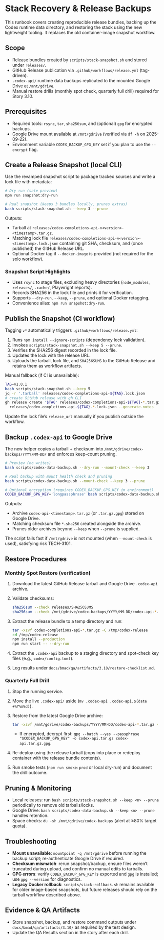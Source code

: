 # Stack Recovery & Release Backups

This runbook covers creating reproducible release bundles, backing up the Codex runtime data directory, and restoring the stack using the new lightweight tooling. It replaces the old container-image snapshot workflow.

## Scope

- Release bundles created by `scripts/stack-snapshot.sh` and stored under `releases/`.
- GitHub Release publication via `.github/workflows/release.yml` (tag-driven).
- `.codex-api/` runtime data backups replicated to the mounted Google Drive at `/mnt/gdrive`.
- Manual restore drills (monthly spot check, quarterly full drill) required for Story 3.10.

## Prerequisites

- Required tools: `rsync`, `tar`, `sha256sum`, and (optional) `gpg` for encrypted backups.
- Google Drive mount available at `/mnt/gdrive` (verified via `df -h` on 2025-09-22).
- Environment variable `CODEX_BACKUP_GPG_KEY` set if you plan to use the `--encrypt` flag.

## Create a Release Snapshot (local CLI)

Use the revamped snapshot script to package tracked sources and write a lock file with metadata:

```bash
# Dry run (safe preview)
npm run snapshot:dry-run

# Real snapshot (keeps 3 bundles locally, prunes extras)
bash scripts/stack-snapshot.sh --keep 3 --prune
```

Outputs:

- Tarball at `releases/codex-completions-api-v<version>-<timestamp>.tar.gz`.
- Matching lock file `releases/codex-completions-api-v<version>-<timestamp>.lock.json` containing git SHA, checksum, and (once published) the GitHub Release URL.
- Optional Docker tag if `--docker-image` is provided (not required for the solo workflow).

### Snapshot Script Highlights

- Uses `rsync` to stage files, excluding heavy directories (`node_modules`, `releases/`, `.cache/`, Playwright reports).
- Records SHA256 in the lock file and prints it for verification.
- Supports `--dry-run`, `--keep`, `--prune`, and optional Docker retagging.
- Convenience alias: `npm run snapshot:dry-run`.

## Publish the Snapshot (CI workflow)

Tagging `v*` automatically triggers `.github/workflows/release.yml`:

1. Runs `npm install --ignore-scripts` (dependency lock validation).
2. Invokes `scripts/stack-snapshot.sh --keep 5 --prune`.
3. Verifies the SHA256 digest recorded in the lock file.
4. Updates the lock with the release URL.
5. Uploads the tarball, lock file, and `SHA256SUMS` to the GitHub Release and retains them as workflow artifacts.

Manual fallback (if CI is unavailable):

```bash
TAG=v1.0.1
bash scripts/stack-snapshot.sh --keep 5
jq -r '.tarball' releases/codex-completions-api-${TAG}.lock.json
# create GitHub release with gh CLI
gh release create "$TAG" releases/codex-completions-api-${TAG}-*.tar.gz \
  releases/codex-completions-api-${TAG}-*.lock.json --generate-notes
```

Update the lock file’s `release_url` manually if you publish outside the workflow.

## Backup `.codex-api` to Google Drive

The new helper copies a tarball + checksum into `/mnt/gdrive/codex-backups/YYYY/MM-DD/` and enforces keep-count pruning.

```bash
# Preview (no writes)
bash scripts/codex-data-backup.sh --dry-run --mount-check --keep 3

# Real backup with mount health check and pruning
bash scripts/codex-data-backup.sh --mount-check --keep 3 --prune

# Optional encryption (requires CODEX_BACKUP_GPG_KEY in environment)
CODEX_BACKUP_GPG_KEY='longpassphrase' bash scripts/codex-data-backup.sh --mount-check --encrypt --prune
```

Outputs:

- Archive `codex-api-<timestamp>.tar.gz` (or `.tar.gz.gpg`) stored on Google Drive.
- Matching checksum file `*.sha256` created alongside the archive.
- Prunes older archives beyond `--keep` when `--prune` is supplied.

The script fails fast if `/mnt/gdrive` is not mounted (when `--mount-check` is used), satisfying risk TECH-3101.

## Restore Procedures

### Monthly Spot Restore (verification)

1. Download the latest GitHub Release tarball and Google Drive `.codex-api` archive.
2. Validate checksums:

   ```bash
   sha256sum --check releases/SHA256SUMS
   sha256sum --check /mnt/gdrive/codex-backups/YYYY/MM-DD/codex-api-*.sha256
   ```

3. Extract the release bundle to a temp directory and run:

   ```bash
   tar -xzvf codex-completions-api-*.tar.gz -C /tmp/codex-release
   cd /tmp/codex-release
   npm install --production
   npm run start -- --dry-run
   ```

4. Extract the `.codex-api` backup to a staging directory and spot-check key files (e.g., `codex/config.toml`).
5. Log results under `docs/bmad/qa/artifacts/3.10/restore-checklist.md`.

### Quarterly Full Drill

1. Stop the running service.
2. Move the live `.codex-api/` aside (`mv .codex-api .codex-api.$(date +%Y%m%d)`).
3. Restore from the latest Google Drive archive:

   ```bash
   tar -xzvf /mnt/gdrive/codex-backups/YYYY/MM-DD/codex-api-*.tar.gz -C .
   ```

   - If encrypted, decrypt first: `gpg --batch --yes --passphrase "$CODEX_BACKUP_GPG_KEY" -o codex-api.tar.gz codex-api.tar.gz.gpg`.

4. Re-deploy using the release tarball (copy into place or redeploy container with the release bundle contents).
5. Run smoke tests (`npm run smoke:prod` or local dry-run) and document the drill outcome.

## Pruning & Monitoring

- Local releases: run `bash scripts/stack-snapshot.sh --keep <n> --prune` periodically to remove old tarballs/locks.
- Google Drive: `bash scripts/codex-data-backup.sh --keep <n> --prune` handles retention.
- Space checks: `du -sh /mnt/gdrive/codex-backups` (alert at ≥80% target quota).

## Troubleshooting

- **Mount unavailable**: `mountpoint -q /mnt/gdrive` before running the backup script; re-authenticate Google Drive if required.
- **Checksum mismatch**: rerun snapshot/backup, ensure files weren’t truncated during upload, and confirm no manual edits to tarballs.
- **GPG errors**: verify `CODEX_BACKUP_GPG_KEY` is exported and `gpg` is installed; use `gpg --version` for diagnostics.
- **Legacy Docker rollback**: `scripts/stack-rollback.sh` remains available for older image-based snapshots, but future releases should rely on the tarball workflow described above.

## Evidence & QA Artifacts

- Store snapshot, backup, and restore command outputs under `docs/bmad/qa/artifacts/3.10/` as required by the test design.
- Update the QA Results section in the story after each drill.
